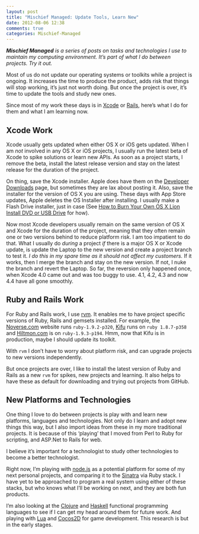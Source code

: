 ```yaml
---
layout: post
title: "Mischief Managed: Update Tools, Learn New"
date: 2012-08-06 12:38
comments: true
categories: Mischief-Managed
---
```


***Mischief Managed** is a series of posts on tasks and technologies I use to maintain my computing environment. It’s part of what I do between projects. Try it out.*

Most of us do not update our operating systems or toolkits while a project is ongoing. It increases the time to produce the product, adds risk that things will stop working, it’s just not worth doing. But once the project is over, it’s time to update the tools and study new ones.

Since most of my work these days is in [Xcode](https://developer.apple.com/xcode/) or [Rails](https://rubyonrails.org/), here’s what I do for them and what I am learning now.

## Xcode Work

Xcode usually gets updated when either OS X or iOS gets updated.  When I am *not* involved in any OS X or iOS projects, I usually run the latest beta of Xcode to spike solutions or learn new APIs. As soon as a project starts, I remove the beta, install the latest release version and stay on the latest release for the duration of the project.

On thing, save the Xcode installer. Apple does have them on the [Developer Downloads](https://developer.apple.com/downloads/index.action) page, but sometimes they are lax about posting it. Also, save the installer for the version of OS X you are using. These days with App Store updates, Apple deletes the OS Installer after installing. I usually make a Flash Drive installer, just in case (See [How to Burn Your Own OS X Lion Install DVD or USB Drive](http://lifehacker.com/5823096/how-to-burn-your-own-lion-install-dvd-or-flash-drive) for how).

Now most Xcode developers usually remain on the same version of OS X and Xcode for the duration of the project, meaning that they often remain one or two versions behind to reduce platform risk. I am too impatient to do that. What I usually do *during* a project *if* there is a major OS X or Xcode update, is update the Laptop to the new version and create a project branch to test it. *I do this in my spare time as it should not affect my customers.* If it works, then I merge the branch and stay on the new version.  If not, I nuke the branch and revert the Laptop. So far, the reversion only happened once, when Xcode 4.0 came out and was too buggy to use. 4.1, 4.2, 4.3 and now 4.4 have all gone smoothly.

## Ruby and Rails Work

For Ruby and Rails work, I use [rvm](https://rvm.io). It enables me to have project specific versions of Ruby, Rails and gemsets installed. For example, the [Noverse.com](http://www.noverse.com) website runs `ruby-1.9.2-p320`, [Kifu](http://www.kifuapp.com) runs on `ruby 1.8.7-p358` and [Hiltmon.com](https://hiltmon.com) is on `ruby-1.9.3-p194`. Hmm, now that Kifu is in production, maybe I should update its toolkit.

With `rvm` I don’t have to worry about platform risk, and can upgrade projects to new versions independently.

But once projects are over, I like to install the latest version of Ruby and Rails as a new `rvm` for spikes, new projects and learning. It also helps to have these as default for downloading and trying out projects from GitHub.

## New Platforms and Technologies

One thing I love to do between projects is play with and learn new platforms, languages and technologies. Not only do I learn and adopt new things this way, but I also import ideas from these in my more traditional projects. It is because of this ‘playing’ that I moved from Perl to Ruby for scripting, and ASP.Net to Rails for web. 

I believe it’s important for a technologist to study other technologies to become a better technologist.

Right now, I’m playing with [node.js](http://nodejs.org) as a potential platform for some of my next personal projects, and comparing it to the [Sinatra](http://www.sinatrarb.com) via Ruby stack. I have yet to be approached to program a real system using either of these stacks, but who knows what I’ll be working on next, and they are both fun products. 

I’m also looking at the [Clojure](http://clojure.org) and [Haskell](http://haskelllive.com) functional programming languages to see if I can get my head around them for future work. And playing with [Lua](http://www.lua.org) and [Cocos2D](http://www.cocos2d-iphone.org) for game development. This research is but in the early stages.
